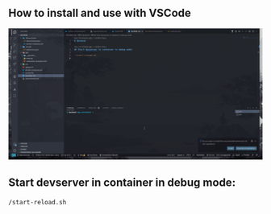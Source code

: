 ## How to install and use with VSCode

![Gif showing how to use](how-to-use.gif)

## Start devserver in container in debug mode:

`/start-reload.sh`
